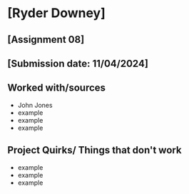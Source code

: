# [Ryder Downey]
## [Assignment 08]
## [Submission date: 11/04/2024]
## Worked with/sources 
* John Jones
* example
* example
* example
## Project Quirks/ Things that don't work
* example
* example
* example
